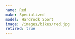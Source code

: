 ```yaml
---
name: Red
make: Specialized
model: Hardrock Sport
image: /images/bikes/red.jpg
retired: true
---
```

